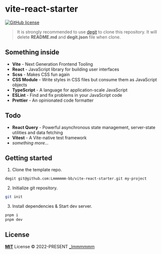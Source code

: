 # vite-react-starter

[![GitHub license](https://img.shields.io/github/license/Lmmmmmm-bb/vite-react-starter)](https://github.com/Lmmmmmm-bb/vite-react-starter/blob/main/LICENSE)

> It is strongly recommended to use [degit](https://github.com/Rich-Harris/degit) to clone this repository. It will delete **README.md** and **degit.json** file when clone.

## Something inside

- **Vite** - Next Generation Frontend Tooling
- **React** - JavaScript library for building user interfaces
- **Scss** - Makes CSS fun again
- **CSS Module** - Write styles in CSS files but consume them as JavaScript objects
- **TypeScript** - A language for application-scale JavaScript
- **ESLint** - Find and fix problems in your JavaScript code
- **Prettier** - An opinionated code formatter

## Todo

- **React Query** - Powerful asynchronous state management, server-state utilities and data fetching
- **Vitest** - A Vite-native test framework
- _something more..._

## Getting started

1. Clone the template repo.

```bash
degit git@github.com:Lmmmmmm-bb/vite-react-starter.git my-project
```

2. Initialize git repository.

```bash
git init
```

3. Install dependencies & Start dev server.

```bash
pnpm i
pnpm dev
```

## License

[**MIT**](./LICENSE) License © 2022-PRESENT [\_lmmmmmm](https://github.com/Lmmmmmm-bb)
